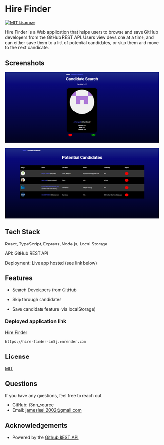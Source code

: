 
# Hire Finder
[![MIT License](https://img.shields.io/badge/License-MIT-red.svg)](https://choosealicense.com/licenses/mit/)

Hire Finder is a Web application that helps users to browse and save GitHub developers from the GitHub REST API. Users view devs one at a time, and can either save them to a list of potential candidates, or skip them and move to the next candidate.

## Screenshots

![Screenshot of Hire Finder search page](/assets/Candidate-Search.png)

![Screenshot of Hire Finder saved candidates page](/assets/Potential-Candidates.png)

## Tech Stack


React,
TypeScript,
Express, 
Node.js,
Local Storage

API: GitHub REST API


Deployment: Live app hosted (see link below)




## Features



- Search Developers from GitHub

- Skip through candidates

- Save candidate feature (via localStorage)



### Deployed application link
[Hire Finder](https://hire-finder-in5j.onrender.com/)

    https://hire-finder-in5j.onrender.com
## License

[MIT](https://choosealicense.com/licenses/mit/)


## Questions
If you have any questions, feel free to reach out:

+ GitHub: t3nn_source
+ Email: jamesleel.2002@gmail.com
## Acknowledgements

 - Powered by the [Github REST API](https://docs.github.com/en/rest/about-the-rest-api/about-the-rest-api?apiVersion=2022-11-28)


